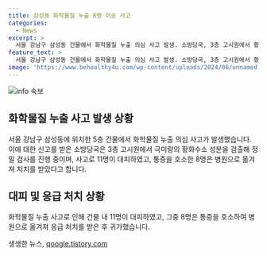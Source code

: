 ```yaml
---
title: 삼성동 화학물질 누출 8명 이송 사고
categories:
  - News
excerpt: >
  서울 강남구 삼성동 건물에서 화학물질 누출 의심 사고 발생. 소방당국, 3층 고시원에서 황화수소 검출해 정밀 검사 중. 11명 대피, 8명은 병원에서 치료 후 귀가. 사건 경위와 피해 규모에 대한 국내외 관심 확산.
feature_text: >
  서울 강남구 삼성동 건물에서 화학물질 누출 의심 사고 발생. 소방당국, 3층 고시원에서 황화수소 검출해 정밀 검사 중. 11명 대피, 8명은 병원에서 치료 후 귀가. 사건 경위와 피해 규모에 대한 국내외 관심 확산.
image: 'https://www.behealthy4u.com/wp-content/uploads/2024/06/unnamed-file.png'
---
```


<p><img src="https://www.behealthy4u.com/wp-content/uploads/2024/06/unnamed-file.png" alt="info 속보" /></p>

<h2 data-ke-size="size26">화학물질 누출 사고 발생 상황</h2>

<p data-ke-size="size16">서울 강남구 삼성동에 위치한 5층 건물에서 화학물질 누출 의심 사고가 발생했습니다. 이에 대한 신고를 받은 소방당국은 3층 고시원에서 극미량의 황화수소 성분을 검출해 정밀 검사를 진행 중이며, 사고로 11명이 대피하였고, 통증을 호소한 8명은 병원으로 옮겨져 처치를 받았다고 합니다.</p>

<h2 data-ke-size="size26">대피 및 응급 처치 상황</h2>

<p data-ke-size="size16">화학물질 누출 사고로 인해 건물 내 11명이 대피하였고, 그중 8명은 통증을 호소하여 병원으로 옮겨져 응급 처치를 받은 후 귀가했습니다.</p>
생생한 뉴스, <a href="https://qoogle.tistory.com" rel="dofollow">qoogle.tistory.com</a>



